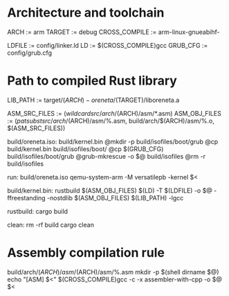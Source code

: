 # Architecture and toolchain
ARCH := arm
TARGET := debug
CROSS_COMPILE := arm-linux-gnueabihf-

LDFILE := config/linker.ld
LD := $(CROSS_COMPILE)gcc
GRUB_CFG := config/grub.cfg

# Path to compiled Rust library
LIB_PATH := target/$(ARCH)-oreneta/$(TARGET)/liboreneta.a

ASM_SRC_FILES := $(wildcard src/arch/$(ARCH)/asm/*.asm)
ASM_OBJ_FILES := $(patsubst src/arch/$(ARCH)/asm/%.asm, build/arch/$(ARCH)/asm/%.o, $(ASM_SRC_FILES))

build/oreneta.iso: build/kernel.bin
	@mkdir -p build/isofiles/boot/grub
	@cp build/kernel.bin build/isofiles/boot/
	@cp $(GRUB_CFG) build/isofiles/boot/grub
	@grub-mkrescue -o $@ build/isofiles
	@rm -r build/isofiles

run: build/oreneta.iso
	qemu-system-arm -M versatilepb -kernel $<

build/kernel.bin: rustbuild $(ASM_OBJ_FILES)
	$(LD) -T $(LDFILE) -o $@ -ffreestanding -nostdlib $(ASM_OBJ_FILES) $(LIB_PATH) -lgcc

rustbuild:
	cargo build

clean:
	rm -rf build
	cargo clean

# Assembly compilation rule
build/arch/$(ARCH)/asm/%.o: src/arch/$(ARCH)/asm/%.asm
	mkdir -p $(shell dirname $@)
	echo "[ASM] $<"
	$(CROSS_COMPILE)gcc -c -x assembler-with-cpp -o $@ $<
